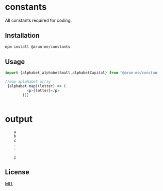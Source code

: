 # constants

All constants required for coding.

## Installation

```bash
npm install @arun-me/constants
```

## Usage

```js
import {alphabet,alphabetSmall,alphabetCapital} from "@arun-me/constants"

//map aplphabet array
 {alphabet.map((letter) => (
          <p>{letter}</p>
        ))}
        
```
# output
```
    a
    b
    c
    .
    .
    .
    z
```
## License

[MIT](https://github.com/arun-me/constants/blob/master/LICENSE)
